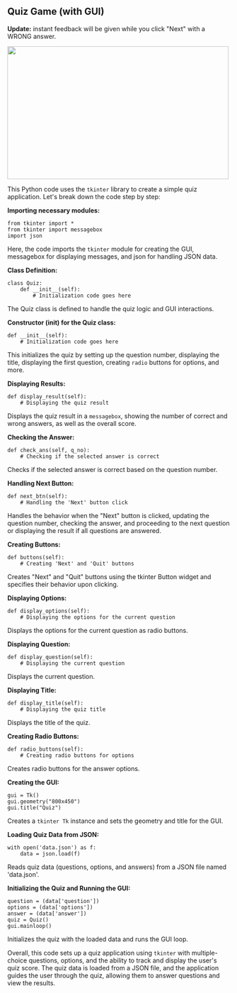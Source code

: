 ## Quiz Game (with GUI)

**Update:** instant feedback will be given while you click "Next" with a WRONG answer.

[<img src="https://raw.githubusercontent.com/calcuis/quiz-game/master/demo.jpg" width="500" height="300">](https://github.com/calcuis/quiz-game/blob/main/demo.jpg)

This Python code uses the `tkinter` library to create a simple quiz application. Let's break down the code step by step:

**Importing necessary modules:**
```
from tkinter import *
from tkinter import messagebox
import json
```
Here, the code imports the `tkinter` module for creating the GUI, messagebox for displaying messages, and json for handling JSON data.

**Class Definition:**
```
class Quiz:
    def __init__(self):
        # Initialization code goes here
```
The Quiz class is defined to handle the quiz logic and GUI interactions.

**Constructor (__init__) for the Quiz class:**
```
def __init__(self):
    # Initialization code goes here
```
This initializes the quiz by setting up the question number, displaying the title, displaying the first question, creating `radio` buttons for options, and more.

**Displaying Results:**
```
def display_result(self):
    # Displaying the quiz result
```
Displays the quiz result in a `messagebox`, showing the number of correct and wrong answers, as well as the overall score.

**Checking the Answer:**
```
def check_ans(self, q_no):
    # Checking if the selected answer is correct
```
Checks if the selected answer is correct based on the question number.

**Handling Next Button:**
```
def next_btn(self):
    # Handling the 'Next' button click
```
Handles the behavior when the "Next" button is clicked, updating the question number, checking the answer, and proceeding to the next question or displaying the result if all questions are answered.

**Creating Buttons:**
```
def buttons(self):
    # Creating 'Next' and 'Quit' buttons
```
Creates "Next" and "Quit" buttons using the tkinter Button widget and specifies their behavior upon clicking.

**Displaying Options:**
```
def display_options(self):
    # Displaying the options for the current question
```
Displays the options for the current question as radio buttons.

**Displaying Question:**
```
def display_question(self):
    # Displaying the current question
```
Displays the current question.

**Displaying Title:**
```
def display_title(self):
    # Displaying the quiz title
```
Displays the title of the quiz.

**Creating Radio Buttons:**
```
def radio_buttons(self):
    # Creating radio buttons for options
```
Creates radio buttons for the answer options.

**Creating the GUI:**
```
gui = Tk()
gui.geometry("800x450")
gui.title("Quiz")
```
Creates a `tkinter Tk` instance and sets the geometry and title for the GUI.

**Loading Quiz Data from JSON:**
```
with open('data.json') as f:
    data = json.load(f)
```
Reads quiz data (questions, options, and answers) from a JSON file named 'data.json'.

**Initializing the Quiz and Running the GUI:**
```
question = (data['question'])
options = (data['options'])
answer = (data['answer'])
quiz = Quiz()
gui.mainloop()
```
Initializes the quiz with the loaded data and runs the GUI loop.

Overall, this code sets up a quiz application using `tkinter` with multiple-choice questions, options, and the ability to track and display the user's quiz score. The quiz data is loaded from a JSON file, and the application guides the user through the quiz, allowing them to answer questions and view the results.

